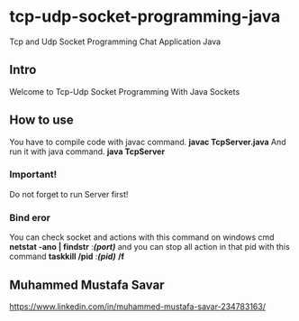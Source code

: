 # tcp-udp-socket-programming-java
Tcp and Udp Socket Programming Chat Application Java

## Intro
Welcome to Tcp-Udp Socket Programming With Java Sockets

## How to use
You have to compile code with javac command.
**javac TcpServer.java** 
And run it with java command.
**java TcpServer**

### Important!
Do not forget to run Server first!

### Bind eror
You can check socket and actions with this command on windows cmd
**netstat -ano | findstr** :***(port)***
and you can stop all action in that pid with this command
**taskkill /pid** :***(pid)*** **/f**

## Muhammed Mustafa Savar 
https://www.linkedin.com/in/muhammed-mustafa-savar-234783163/
        
